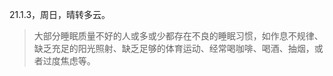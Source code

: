 <link href="../../css/style.css" rel="stylesheet" type="text/css" />

<span class="fzzy">21.1.3，周日，晴转多云。

> <span class="wavy">大部分睡眠质量不好的人或多或少都存在不良的睡眠习惯，如作息不规律、缺乏充足的阳光照射、缺乏足够的体育运动、经常喝咖啡、喝酒、抽烟，或者过度焦虑等。

